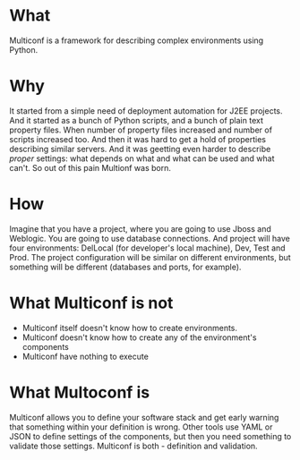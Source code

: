
What
====

Multiconf is a framework for describing complex environments using Python.

Why
===

It started from a simple need of deployment automation for J2EE projects. And it started as a bunch of Python scripts, and a bunch of plain text property files. When number of property files increased and number of scripts increased too. And then it was hard to get a hold of properties describing similar servers. And it was geetting even harder to describe *proper* settings: what depends on what and what can be used and what can't. So out of this pain Multionf was born.

How
===

Imagine that you have a project, where you are going to use Jboss and Weblogic. You are going to use database connections. And project will have four environments: DelLocal (for developer's local machine), Dev, Test and Prod. The project configuration will be similar on different environments, but something will be different (databases and ports, for example).

What Multiconf is not
=====================

* Multiconf itself doesn't know how to create environments.
* Multiconf doesn't know how to create any of the environment's components
* Multiconf have nothing to execute


What Multoconf is
=================

Multiconf allows you to define your software stack and get early warning that something within your definition is wrong. Other tools use YAML or JSON to define settings of the components, but then you need something to validate those settings. Multiconf is both - definition and validation.

